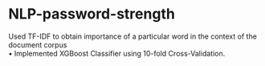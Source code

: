 # NLP-password-strength
Used TF-IDF to obtain importance of a particular word in the context of the document corpus<br>
• Implemented XGBoost Classifier using 10-fold Cross-Validation.
